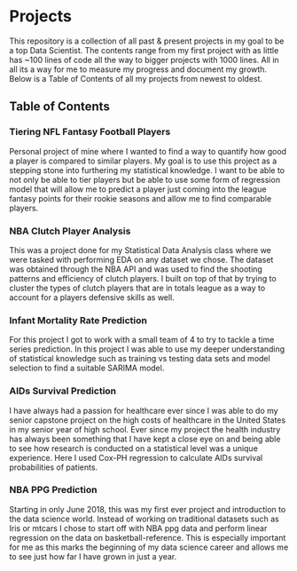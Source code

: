 # Projects

This repository is a collection of all past & present projects in my goal to be a top Data Scientist. The contents range from my first project with as little has ~100 lines of code all the way to bigger projects with 1000 lines. All in all its a way for me to measure my progress and document my growth. Below is a Table of Contents of all my projects from newest to oldest. 

## Table of Contents

### Tiering NFL Fantasy Football Players
Personal project of mine where I wanted to find a way to quantify how good a player is compared to similar players. My goal is to use this project as a stepping stone into furthering my statistical knowledge. I want to be able to not only be able to tier players but be able to use some form of regression model that will allow me to predict a player just coming into the league fantasy points for their rookie seasons and allow me to find comparable players.

### NBA Clutch Player Analysis
This was a project done for my Statistical Data Analysis class where we were tasked with performing EDA on any dataset we chose. The dataset was obtained through the NBA API and was used to find the shooting patterns and efficiency of clutch players. I built on top of that by trying to cluster the types of clutch players that are in totals league as a way to account for a players defensive skills as well.

### Infant Mortality Rate Prediction
For this project I got to work with a small team of 4 to try to tackle a time series prediction. In this project I was able to use my deeper understanding of statistical knowledge such as training vs testing data sets and model selection to find a suitable SARIMA model.

### AIDs Survival Prediction
I have always had a passion for healthcare ever since I was able to do my senior capstone project on the high costs of healthcare in the United States in my senior year of high school. Ever since my project the health industry has always been something that I have kept a close eye on and being able to see how research is conducted on a statistical level was a unique experience. Here I used Cox-PH regression to calculate AIDs survival probabilities of patients.

### NBA PPG Prediction
Starting in only June 2018, this was my first ever project and introduction to the data science world. Instead of working on traditional datasets such as Iris or mtcars I chose to start off with NBA ppg data and perform linear regression on the data on basketball-reference. This is especially important for me as this marks the beginning of my data science career and allows me to see just how far I have grown in just a year.
